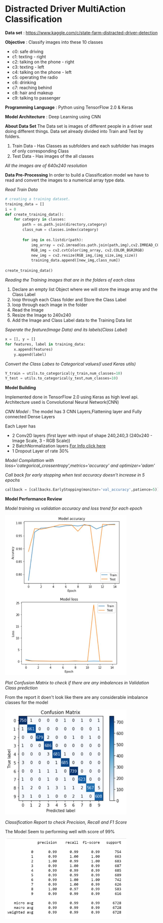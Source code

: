 # Distracted Driver MultiAction Classification

**Data set** : https://www.kaggle.com/c/state-farm-distracted-driver-detection

**Objective** : Classify images into these 10 classes 
  - c0: safe driving
  - c1: texting - right
  - c2: talking on the phone - right
  - c3: texting - left
  - c4: talking on the phone - left
  - c5: operating the radio
  - c6: drinking
  - c7: reaching behind
  - c8: hair and makeup
  - c9: talking to passenger

**Programming Language** : Python using TensorFlow 2.0 & Keras
  
**Model Architecture** : Deep Learning using CNN
  
**About Data Set** 
The Data set is images of different people in a driver seat doing different things. Data set already divided into Train and Test by folders.
1. Train Data - Has Classes as subfolders and each subfolder has images of only corresponding Class  
2. Test Data - Has images of the all classes 

*All the images are of 640x240 resolution*

**Data Pre-Processing**
In order to build a Classification model we have to read and convert the images to a numerical array type data.

*Read Train Data*
```python
# creating a training dataset.
training_data = []
i = 0
def create_training_data():
    for category in classes:
        path = os.path.join(directory,category)
        class_num = classes.index(category)
        
        for img in os.listdir(path):
            img_array = cv2.imread(os.path.join(path,img),cv2.IMREAD_COLOR)
            RGB_img = cv2.cvtColor(img_array, cv2.COLOR_BGR2RGB)
            new_img = cv2.resize(RGB_img,(img_size,img_size))
            training_data.append([new_img,class_num])

create_training_data()
```

*Reading the Training images that are in the folders of each class*
1. Declare an empty list Object where we will store the image array and the Class Label
2. loop through each Class folder and Store the Class Label 
3. loop through each image in the folder
4. Read the Image
5. Resize the Image to 240x240
6. Add the Image and Class Label data to the Training Data list


*Seperate the feature(Image Data) and its labels(Class Label)*
```python
x = [], y = []
for features, label in training_data:
    x.append(features)
    y.append(label)
```

*Convert the Class Labes to Categorical values(I used Keras utils)*
```python
Y_train = utils.to_categorical(y_train,num_classes=10)
Y_test = utils.to_categorical(y_test,num_classes=10)
```

**Model Building** 

Implemented done in TensorFlow 2.0 using Keras as high level api. Architecture used is Convolutional Neural Network(CNN)

*CNN Model* : The model has 3 CNN Layers,Flattening layer and Fully connected Dense Layers

Each Layer has
  - 2 Conv2D layers (first layer with input of shape 240,240,3 (240x240 - Image Scale, 3 - RGB Scale))
  - 2 BatchNormalization layers [For Info click here](https://medium.com/deeper-learning/glossary-of-deep-learning-batch-normalisation-8266dcd2fa82)
  - 1 Dropout Layer of rate 30% 
  
*Model Compilattion with loss='categorical_crossentropy',metrics='accuracy' and optimizer='adam'*

*Call back for early stopping when test accuracy doesn't increase in 5 epochs*
```python
callback = [callbacks.EarlyStopping(monitor='val_accuracy',patience=5)]
```
**Model Performance Review**

*Model training vs validation accuracy and loss trend for each epoch*

<img src="Images/Model_Training_Results.JPG" width="400">

*Plot Confusion Matrix to check if there are any imbalences in Validation Class prediction*

From the report it doen't look like there are any considerable imbalance classes for the model

<img src="Images/Confusion_Matrix.JPG" width="400">

*Classification Report to check Precision, Recall and F1 Score*

The Model Seem to performing well with score of 99%

<img src="Images/Classification_Report.JPG" width="400">

